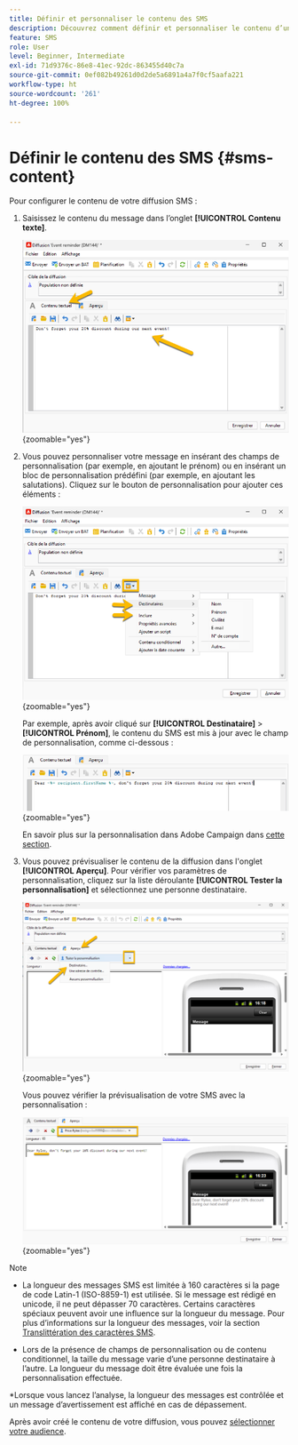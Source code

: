 ```yaml
---
title: Définir et personnaliser le contenu des SMS
description: Découvrez comment définir et personnaliser le contenu d’une diffusion SMS.
feature: SMS
role: User
level: Beginner, Intermediate
exl-id: 71d9376c-86e8-41ec-92dc-863455d40c7a
source-git-commit: 0ef082b49261d0d2de5a6891a4a7f0cf5aafa221
workflow-type: ht
source-wordcount: '261'
ht-degree: 100%

---
```


# Définir le contenu des SMS {#sms-content}

Pour configurer le contenu de votre diffusion SMS :

1. Saisissez le contenu du message dans l’onglet **[!UICONTROL Contenu texte]**.

   ![](assets/sms_content.png){zoomable="yes"}

1. Vous pouvez personnaliser votre message en insérant des champs de personnalisation (par exemple, en ajoutant le prénom) ou en insérant un bloc de personnalisation prédéfini (par exemple, en ajoutant les salutations). Cliquez sur le bouton de personnalisation pour ajouter ces éléments :

   ![](assets/sms_perso.png){zoomable="yes"}

   Par exemple, après avoir cliqué sur **[!UICONTROL Destinataire]** > **[!UICONTROL Prénom]**, le contenu du SMS est mis à jour avec le champ de personnalisation, comme ci-dessous :

   ![](assets/sms_perso_recipient.png){zoomable="yes"}

   En savoir plus sur la personnalisation dans Adobe Campaign dans [cette section](../personalize.md).

1. Vous pouvez prévisualiser le contenu de la diffusion dans l&#39;onglet **[!UICONTROL Aperçu]**. Pour vérifier vos paramètres de personnalisation, cliquez sur la liste déroulante **[!UICONTROL Tester la personnalisation]** et sélectionnez une personne destinataire.

   ![](assets/sms_preview.png){zoomable="yes"}

   Vous pouvez vérifier la prévisualisation de votre SMS avec la personnalisation :

   ![](assets/sms_preview_phone.png){zoomable="yes"}

>[!NOTE]
>
>* La longueur des messages SMS est limitée à 160 caractères si la page de code Latin-1 (ISO-8859-1) est utilisée. Si le message est rédigé en unicode, il ne peut dépasser 70 caractères. Certains caractères spéciaux peuvent avoir une influence sur la longueur du message. Pour plus d’informations sur la longueur des messages, voir la section [Translittération des caractères SMS](smpp-external-account.md#smpp-channel-settings).
>
>* Lors de la présence de champs de personnalisation ou de contenu conditionnel, la taille du message varie d’une personne destinataire à l’autre. La longueur du message doit être évaluée une fois la personnalisation effectuée.
>
>*Lorsque vous lancez l’analyse, la longueur des messages est contrôlée et un message d’avertissement est affiché en cas de dépassement.

Après avoir créé le contenu de votre diffusion, vous pouvez [sélectionner votre audience](sms-audience.md).
